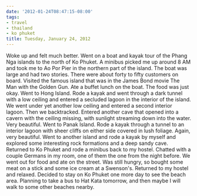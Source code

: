 ```yaml
---
date: '2012-01-24T08:47:15-08:00'
tags:
- travel
- thailand
- ko phuket
title: Tuesday, January 24, 2012
---
```


Woke up and felt much better. Went on a boat and kayak tour of the Phang Nga islands to the north of Ko Phuket. A minibus picked me up around 8 AM and took me to Ao Por Pier in the northern part of the island. The boat was large and had two stories. There were about forty to fifty customers on board. Visited the famous island that was in the James Bond movie The Man with the Golden Gun. Ate a buffet lunch on the boat. The food was just okay. Went to Hong Island. Rode a kayak and went through a dark tunnel with a low ceiling and entered a secluded lagoon in the interior of the island. We went under yet another low ceiling and entered a second interior lagoon. Then we backtracked. Entered another cave that opened into a cavern with the ceiling missing, with sunlight streaming down into the water. Very beautiful. Went to Panak Island. Rode a kayak through a tunnel to an interior lagoon with sheer cliffs on either side covered in lush foliage. Again, very beautiful. Went to another island and rode a kayak by myself and explored some interesting rock formations and a deep sandy cave. Returned to Ko Phuket and rode a minibus back to my hostel. Chatted with a couple Germans in my room, one of them the one from the night before. We went out for food and ate on the street. Was still hungry, so bought some meat on a stick and some ice cream at a Swenson's. Returned to my hostel and relaxed. Decided to stay on Ko Phuket one more day to see the beach area. Planning to take a bus to Hat Kata tomorrow, and then maybe I will walk to some other beaches nearby.
